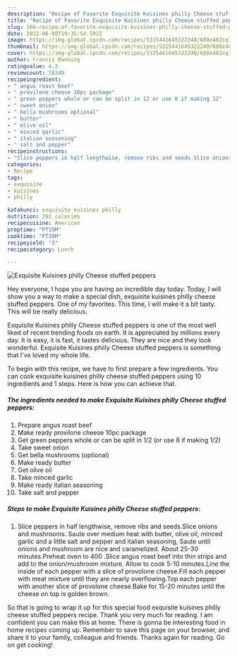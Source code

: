 ```yaml
---
description: "Recipe of Favorite Exquisite Kuisines philly Cheese stuffed peppers"
title: "Recipe of Favorite Exquisite Kuisines philly Cheese stuffed peppers"
slug: 166-recipe-of-favorite-exquisite-kuisines-philly-cheese-stuffed-peppers
date: 2022-06-08T19:35:54.502Z
image: https://img-global.cpcdn.com/recipes/5315441645322240/680x482cq70/exquisite-kuisines-philly-cheese-stuffed-peppers-recipe-main-photo.jpg
thumbnail: https://img-global.cpcdn.com/recipes/5315441645322240/680x482cq70/exquisite-kuisines-philly-cheese-stuffed-peppers-recipe-main-photo.jpg
cover: https://img-global.cpcdn.com/recipes/5315441645322240/680x482cq70/exquisite-kuisines-philly-cheese-stuffed-peppers-recipe-main-photo.jpg
author: Francis Manning
ratingvalue: 4.3
reviewcount: 18340
recipeingredient:
- " angus roast beef"
- " provilone cheese 10pc package"
- " green peppers whole or can be split in 12 or use 8 if making 12"
- " sweet onion"
- " bella mushrooms optional"
- " butter"
- " olive oil"
- " minced garlic"
- " italian seasoning"
- " salt and pepper"
recipeinstructions:
- "Slice peppers in half lengthwise, remove ribs and seeds.Slice onions and mushrooms. Saute over medium heat with butter, olive oil, minced garlic and a little salt and pepper and italian seasoning, Saute until onions and mushroom are nice and caramelized. About 25-30 minutes.Preheat oven to 400 .Slice angus roast beef into thin strips and add to the onion/mushroom mixture. Allow to cook 5-10 minutes.Line the inside of each pepper with a slice of provolone cheese.Fill each pepper with meat mixture until they are nearly overflowing.Top each pepper with another slice of provolone cheese.Bake for 15-20 minutes until the cheese on top is golden brown."
categories:
- Recipe
tags:
- exquisite
- kuisines
- philly

katakunci: exquisite kuisines philly 
nutrition: 291 calories
recipecuisine: American
preptime: "PT19M"
cooktime: "PT39M"
recipeyield: "3"
recipecategory: Lunch

---
```



![Exquisite Kuisines philly Cheese stuffed peppers](https://img-global.cpcdn.com/recipes/5315441645322240/680x482cq70/exquisite-kuisines-philly-cheese-stuffed-peppers-recipe-main-photo.jpg)

Hey everyone, I hope you are having an incredible day today. Today, I will show you a way to make a special dish, exquisite kuisines philly cheese stuffed peppers. One of my favorites. This time, I will make it a bit tasty. This will be really delicious.



Exquisite Kuisines philly Cheese stuffed peppers is one of the most well liked of recent trending foods on earth. It is appreciated by millions every day. It is easy, it is fast, it tastes delicious. They are nice and they look wonderful. Exquisite Kuisines philly Cheese stuffed peppers is something that I've loved my whole life.


To begin with this recipe, we have to first prepare a few ingredients. You can cook exquisite kuisines philly cheese stuffed peppers using 10 ingredients and 1 steps. Here is how you can achieve that.

<!--inarticleads1-->

##### The ingredients needed to make Exquisite Kuisines philly Cheese stuffed peppers:

1. Prepare  angus roast beef
1. Make ready  provilone cheese 10pc package
1. Get  green peppers whole or can be split in 1/2 (or use 8 if making 1/2)
1. Take  sweet onion
1. Get  bella mushrooms (optional)
1. Make ready  butter
1. Get  olive oil
1. Take  minced garlic
1. Make ready  italian seasoning
1. Take  salt and pepper




<!--inarticleads2-->

##### Steps to make Exquisite Kuisines philly Cheese stuffed peppers:

1. Slice peppers in half lengthwise, remove ribs and seeds.Slice onions and mushrooms. Saute over medium heat with butter, olive oil, minced garlic and a little salt and pepper and italian seasoning, Saute until onions and mushroom are nice and caramelized. About 25-30 minutes.Preheat oven to 400 .Slice angus roast beef into thin strips and add to the onion/mushroom mixture. Allow to cook 5-10 minutes.Line the inside of each pepper with a slice of provolone cheese.Fill each pepper with meat mixture until they are nearly overflowing.Top each pepper with another slice of provolone cheese.Bake for 15-20 minutes until the cheese on top is golden brown.




So that is going to wrap it up for this special food exquisite kuisines philly cheese stuffed peppers recipe. Thank you very much for reading. I am confident you can make this at home. There is gonna be interesting food in home recipes coming up. Remember to save this page on your browser, and share it to your family, colleague and friends. Thanks again for reading. Go on get cooking!
